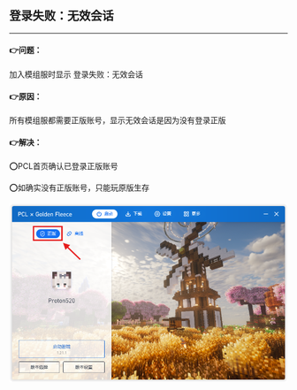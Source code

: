 ## 登录失败：无效会话

------

#### 👉问题：

加入模组服时显示 登录失败：无效会话

#### 👉原因：

所有模组服都需要正版账号，显示无效会话是因为没有登录正版

#### 👉解决：

⭕PCL首页确认已登录正版账号

⭕如确实没有正版账号，只能玩原版生存

<img src="img/正版_1.png" style="zoom:67%;" />